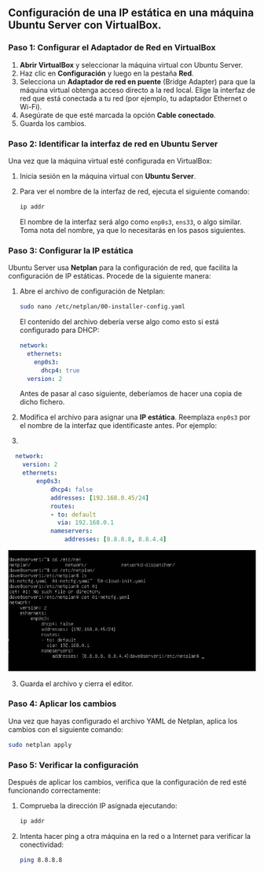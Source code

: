 ## Configuración de una IP estática en una máquina Ubuntu Server con VirtualBox.

### Paso 1: Configurar el Adaptador de Red en VirtualBox

1. **Abrir VirtualBox** y seleccionar la máquina virtual con Ubuntu Server.
2. Haz clic en **Configuración** y luego en la pestaña **Red**.
3. Selecciona un **Adaptador de red en puente** (Bridge Adapter) para que la máquina virtual obtenga acceso directo a la red local. Elige la interfaz de red que está conectada a tu red (por ejemplo, tu adaptador Ethernet o Wi-Fi).
4. Asegúrate de que esté marcada la opción **Cable conectado**.
5. Guarda los cambios.

### Paso 2: Identificar la interfaz de red en Ubuntu Server

Una vez que la máquina virtual esté configurada en VirtualBox:

1. Inicia sesión en la máquina virtual con **Ubuntu Server**.
2. Para ver el nombre de la interfaz de red, ejecuta el siguiente comando:

   ```bash
   ip addr
   ```

   El nombre de la interfaz será algo como `enp0s3`, `ens33`, o algo similar. Toma nota del nombre, ya que lo necesitarás en los pasos siguientes.

### Paso 3: Configurar la IP estática

Ubuntu Server usa **Netplan** para la configuración de red, que facilita la configuración de IP estáticas. Procede de la siguiente manera:

1. Abre el archivo de configuración de Netplan:

   ```bash
   sudo nano /etc/netplan/00-installer-config.yaml
   ```

   El contenido del archivo debería verse algo como esto si está configurado para DHCP:

   ```yaml
   network:
     ethernets:
       enp0s3:
         dhcp4: true
     version: 2
   ```
   
   Antes de pasar al caso siguiente, deberíamos de hacer una copia de dicho fichero.

2. Modifica el archivo para asignar una **IP estática**. Reemplaza `enp0s3` por el nombre de la interfaz que identificaste antes. Por ejemplo:
3. 

```yaml
  network:
    version: 2
    ethernets:
        enp0s3:
            dhcp4: false
            addresses: [192.168.0.45/24]
            routes:
            - to: default
              via: 192.168.0.1
            nameservers:
                addresses: [8.8.8.8, 8.8.4.4]
   ```


![Imagen de adaptadores de red.](./images/ip_estatica.png "Adaptador")

3. Guarda el archivo y cierra el editor.

### Paso 4: Aplicar los cambios

Una vez que hayas configurado el archivo YAML de Netplan, aplica los cambios con el siguiente comando:

```bash
sudo netplan apply
```

### Paso 5: Verificar la configuración

Después de aplicar los cambios, verifica que la configuración de red esté funcionando correctamente:

1. Comprueba la dirección IP asignada ejecutando:

   ```bash
   ip addr
   ```

2. Intenta hacer ping a otra máquina en la red o a Internet para verificar la conectividad:

   ```bash
   ping 8.8.8.8
   ```
